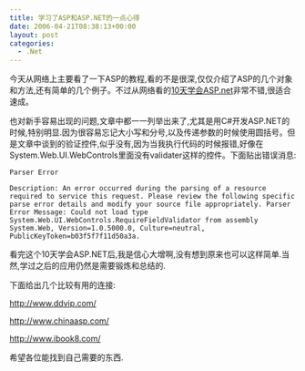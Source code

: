 ```yaml
---
title: 学习了ASP和ASP.NET的一点心得
date: 2006-04-21T08:38:13+00:00
layout: post
categories:
  - .Net
---
```


今天从网络上主要看了一下ASP的教程,看的不是很深,仅仅介绍了ASP的几个对象和方法,还有简单的几个例子。不过从网络看的[10天学会ASP.net](http://bbs.wum.cn/dispbbs.asp?boardid=146&id=2355)非常不错,很适合速成。

也对新手容易出现的问题,文章中都一一列举出来了,尤其是用C#开发ASP.NET的时候,特别明显.因为很容易忘记大小写和分号,以及传递参数的时候使用圆括号。但是文章中谈到的验证控件,似乎没有,因为当我执行代码的时候报错,好像在System.Web.UI.WebControls里面没有validater这样的控件。下面贴出错误消息:
```
Parser Error

Description: An error occurred during the parsing of a resource required to service this request. Please review the following specific parse error details and modify your source file appropriately. Parser Error Message: Could not load type System.Web.UI.WebControls.RequireFieldValidator from assembly System.Web, Version=1.0.5000.0, Culture=neutral, PublicKeyToken=b03f5f7f11d50a3a.
```
看完这个10天学会ASP.NET后,我是信心大增啊,没有想到原来也可以这样简单.当然,学过之后的应用仍然是需要锻炼和总结的.

下面给出几个比较有用的连接:

<http://www.ddvip.com/>

<http://www.chinaasp.com/>

<http://www.ibook8.com/>

希望各位能找到自己需要的东西.